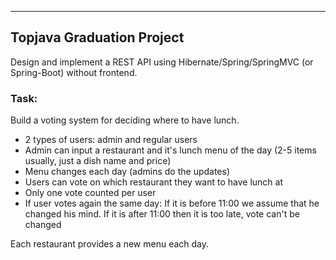 ********

## **Topjava Graduation Project**

Design and implement a REST API using Hibernate/Spring/SpringMVC (or Spring-Boot) without frontend.

### **Task:**

Build a voting system for deciding where to have lunch.

- 2 types of users: admin and regular users
- Admin can input a restaurant and it's lunch menu of the day (2-5 items usually, just a dish name and price)
- Menu changes each day (admins do the updates)
- Users can vote on which restaurant they want to have lunch at
- Only one vote counted per user
- If user votes again the same day:
  If it is before 11:00 we assume that he changed his mind.
  If it is after 11:00 then it is too late, vote can't be changed

Each restaurant provides a new menu each day.